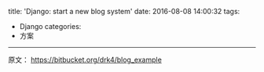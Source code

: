 title: 'Django: start a new blog system'
date: 2016-08-08 14:00:32
tags:
- Django
categories:
- 方案
---

原文： <https://bitbucket.org/drk4/blog_example>
